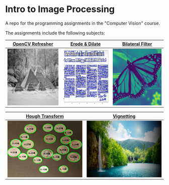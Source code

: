 # Intro to Image Processing

A repo for the programming assignments in the "Computer Vision" course.

The assignments include the following subjects:

[OpenCV Refresher](opencv_refresher) | [Erode & Dilate](erode_dilate) | [Bilateral Filter](bilateral_filter)
:---: | :---: | :---:
[<img src="opencv_refresher\ex1_3_results_1.png"  width="300" height="180" />](opencv_refresher) | [<img src="erode_dilate\ex2_2_all_words_boxes.png"  width="300" height="180" />](erode_dilate) | [<img src="bilateral_filter\my_bilateral_filter_1.png"  width="300" height="180" />](bilateral_filter)

[Hough Transform](hough_transform) | [Vignetting](vignetting)
:---: | :---:
[<img src="hough_transform\my_coins_1.png"  width="300" height="180" />](hough_transform)|[<img src="vignetting\vignette_im1.jpg"  width="300" height="180" />](vignetting)
